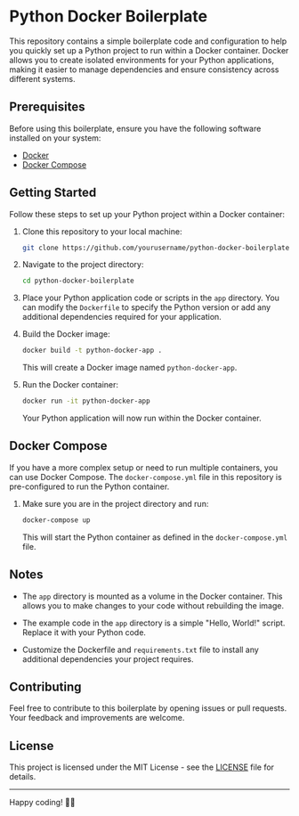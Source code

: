 # Python Docker Boilerplate

This repository contains a simple boilerplate code and configuration to help you quickly set up a Python project to run within a Docker container. Docker allows you to create isolated environments for your Python applications, making it easier to manage dependencies and ensure consistency across different systems.

## Prerequisites

Before using this boilerplate, ensure you have the following software installed on your system:

- [Docker](https://docs.docker.com/get-docker/)
- [Docker Compose](https://docs.docker.com/compose/install/)

## Getting Started

Follow these steps to set up your Python project within a Docker container:

1. Clone this repository to your local machine:

   ```bash
   git clone https://github.com/yourusername/python-docker-boilerplate.git
   ```

2. Navigate to the project directory:

   ```bash
   cd python-docker-boilerplate
   ```

3. Place your Python application code or scripts in the `app` directory. You can modify the `Dockerfile` to specify the Python version or add any additional dependencies required for your application.

4. Build the Docker image:

   ```bash
   docker build -t python-docker-app .
   ```

   This will create a Docker image named `python-docker-app`.

5. Run the Docker container:

   ```bash
   docker run -it python-docker-app
   ```

   Your Python application will now run within the Docker container.

## Docker Compose

If you have a more complex setup or need to run multiple containers, you can use Docker Compose. The `docker-compose.yml` file in this repository is pre-configured to run the Python container.

1. Make sure you are in the project directory and run:

   ```bash
   docker-compose up
   ```

   This will start the Python container as defined in the `docker-compose.yml` file.

## Notes

- The `app` directory is mounted as a volume in the Docker container. This allows you to make changes to your code without rebuilding the image.

- The example code in the `app` directory is a simple "Hello, World!" script. Replace it with your Python code.

- Customize the Dockerfile and `requirements.txt` file to install any additional dependencies your project requires.

## Contributing

Feel free to contribute to this boilerplate by opening issues or pull requests. Your feedback and improvements are welcome.

## License

This project is licensed under the MIT License - see the [LICENSE](LICENSE) file for details.

---

Happy coding! 🐍🐳